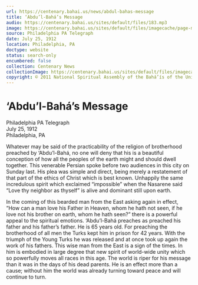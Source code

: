 ```yaml
---
url: https://centenary.bahai.us/news/abdul-bahas-message
title: ‘Abdu’l-Bahá’s Message
audio: https://centenary.bahai.us/sites/default/files/183.mp3
image: https://centenary.bahai.us/sites/default/files/imagecache/page-main-image/images/press_clippings/07-25-1912%20Phila%20PA%20Telegraph%20Abdul%20Baha%27s%20Msg.png
source: Philadelphia PA Telegraph
date: July 25, 1912
location: Philadelphia, PA
doctype: website
status: search-only
encumbered: false
collection: Centenary News
collectionImage: https://centenary.bahai.us/sites/default/files/imagecache/theme-image/main_image/abdulbaha-overview-small_0.jpg
copyright: © 2011 National Spiritual Assembly of the Bahá’ís of the United States
---
```



# ‘Abdu’l-Bahá’s Message

Philadelphia PA Telegraph  
July 25, 1912  
Philadelphia, PA  



Whatever may be said of the practicability of the religion of brotherhood preached by ‘Abdu’l-Bahá, no one will deny that his is a beautiful conception of how all the peoples of the earth might and should dwell together. This venerable Persian spoke before two audiences in this city on Sunday last. His plea was simple and direct, being merely a restatement of that part of the ethics of Christ which is best known. Unhappily the same incredulous spirit which exclaimed “impossible” when the Nasarene said “Love thy neighbor as thyself” is alive and dominant still upon earth.

In the coming of this bearded man from the East asking again in effect, “How can a man love his Father in Heaven, whom he hath not seen, if he love not his brother on earth, whom he hath seen?” there is a powerful appeal to the spiritual emotions. ‘Abdu’l-Bahá preaches as preached his father and his father’s father. He is 65 years old. For preaching the brotherhood of all men the Turks kept him in prison for 42 years. With the triumph of the Young Turks he was released and at once took up again the work of his fathers. This wise man from the East is a sign of the times. In him is embodied in large degree that new spirit of world-wide unity which so powerfully moves all races in this age. The world is riper for his message than it was in the days of his dead parents. He is an effect more than a cause; without him the world was already turning toward peace and will continue to turn.